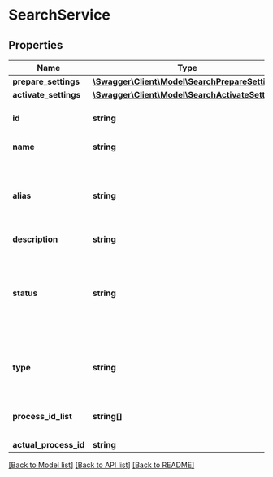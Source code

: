 # SearchService

## Properties
Name | Type | Description | Notes
------------ | ------------- | ------------- | -------------
**prepare_settings** | [**\Swagger\Client\Model\SearchPrepareSettings**](SearchPrepareSettings.md) |  | [optional] 
**activate_settings** | [**\Swagger\Client\Model\SearchActivateSettings**](SearchActivateSettings.md) |  | [optional] 
**id** | **string** | Service unique identifier. It cannot be modified. | [optional] 
**name** | **string** | User-defined name for the service | 
**alias** | **string** | Alias name of the service. Services can be accessed via this name.\r\nAlias can be modified. It is unique amongst the services. | [optional] 
**description** | **string** | Service description | [optional] 
**status** | **string** | New - the service was created | \r\nBusy - the service is working on something (e.g.: during the Prepare) | \r\nPrepared - the service was prepared so you can activate it to use | \r\nActive - the service so you can use it | [optional] 
**type** | **string** | Type of the service.\r\nCurrently supported types:\r\n- Classifier\r\n- Prc | 
**process_id_list** | **string[]** | Contains all the process ids which belong to this service | [optional] 
**actual_process_id** | **string** |  | [optional] 


[[Back to Model list]](../README.md#documentation-for-models) [[Back to API list]](../README.md#documentation-for-api-endpoints) [[Back to README]](../README.md)


